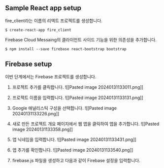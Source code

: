 ## Sample React app setup
fire_client라는 이름의 리액트 프로젝트를 생성합니다.
```
$ create-react-app fire_client
```

Firebase Cloud Messaing의 클라이언트 사이드 기능을 위한 의존성을 추가합니다.
```
$ npm install --save firebase react-bootstrap bootstrap
```


## Firebase setup
이번 단계에서는 Firebase 프로젝트를 생성합니다.

1. 프로젝트 추가를 클릭합니다.
![[Pasted image 20240131133011.png]]

2. 프로젝트 이름을 입력합니다.
![[Pasted image 20240131133131.png]]

3. Google 애널리스틱 구성을 선택합니다.
![[Pasted image 20240131133226.png]]

4. 새로 만든 프로젝트 개요 페이지에서 웹 앱을 클릭하여 앱을 추가합니다.
![[Pasted image 20240131133358.png]]

5. 앱 닉네임을 입력합니다.
![[Pasted image 20240131133431.png]]

6. 앱 추가를 확인합니다.
![[Pasted image 20240131133540.png]]

7. firebase.js 파일을 생성하고 다음과 같이 Firebase 설정을 입력합니다.
